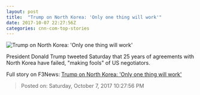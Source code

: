 ```yaml
---
layout: post
title:  "Trump on North Korea: 'Only one thing will work'"
date: 2017-10-07 22:27:56Z
categories: cnn-com-top-stories
---
```


![Trump on North Korea: 'Only one thing will work'](http://i2.cdn.cnn.com/cnnnext/dam/assets/170308211706-trump-tower-sign-super-tease.jpg)

President Donald Trump tweeted Saturday that 25 years of agreements with North Korea have failed, "making fools" of US negotiators.


Full story on F3News: [Trump on North Korea: 'Only one thing will work'](http://www.f3nws.com/n/shtBgB)

> Posted on: Saturday, October 7, 2017 10:27:56 PM
